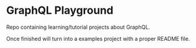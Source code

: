 # GraphQL Playground

Repo containing learning/tutorial projects about GraphQL.

Once finished will turn into a examples project with a proper README file.